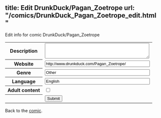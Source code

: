 title: Edit DrunkDuck/Pagan_Zoetrope
url: "/comics/DrunkDuck_Pagan_Zoetrope_edit.html"
---
Edit info for comic DrunkDuck/Pagan_Zoetrope

<form name="comic" action="http://gaepostmail.appspot.com/comic/" method="post">
<table class="comicinfo">
<tr>
<th>Description</th><td><textarea name="description" cols="40" rows="3"></textarea></td>
</tr>
<tr>
<th>Website</th><td><input type="text" name="url" value="http://www.drunkduck.com/Pagan_Zoetrope/" size="40"/></td>
</tr>
<tr>
<th>Genre</th><td><input type="text" name="genre" value="Other" size="40"/></td>
</tr>
<tr>
<th>Language</th><td><input type="text" name="language" value="English" size="40"/></td>
</tr>
<tr>
<th>Adult content</th><td><input type="checkbox" name="adult" value="adult" /></td>
</tr>
<tr>
<th></th><td>
<input type="hidden" name="comic" value="DrunkDuck_Pagan_Zoetrope" />
<input type="submit" name="submit" value="Submit" />
</td>
</tr>
</table>
</form>

Back to the [comic](DrunkDuck_Pagan_Zoetrope.html).
